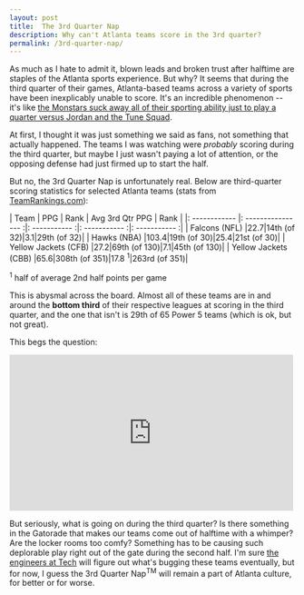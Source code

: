 ```yaml
---
layout: post
title:  The 3rd Quarter Nap
description: Why can't Atlanta teams score in the 3rd quarter?
permalink: /3rd-quarter-nap/
---
```


As much as I hate to admit it, blown leads and broken trust after halftime are staples of the Atlanta sports experience. But why? It seems that during the third quarter of their games, Atlanta-based teams across a variety of sports have been inexplicably unable to score. It's an incredible phenomenon -- it's like [the Monstars  suck away all of their sporting ability just to play a quarter versus Jordan and the Tune Squad](https://www.youtube.com/watch?v=s0ZKxrzNl7k).

At first, I thought it was just something we said as fans, not something that actually happened. The teams I was watching were *probably* scoring during the third quarter, but maybe I just wasn't paying a lot of attention, or the opposing defense had just firmed up to start the half.

But no, the 3rd Quarter Nap is unfortunately real. Below are third-quarter scoring statistics for selected Atlanta teams (stats from [TeamRankings.com](https://www.teamrankings.com)):

| Team | PPG | Rank | Avg 3rd Qtr PPG | Rank |
|: ------------ |: ---------------- :|: ----------- :|: ----------- :|: ----------- :|
| Falcons (NFL) |22.7|14th  (of 32)|3.1|29th (of 32)|
| Hawks (NBA)   |103.4|19th (of 30)|25.4|21st (of 30)|
| Yellow Jackets (CFB) |27.2|69th (of 130)|7.1|45th (of 130)|
| Yellow Jackets (CBB) |65.6|308th (of 351)|17.8 <sup>1</sup>|263rd (of 351)|

<p class="small"><sup>1</sup> half of average 2nd half points per game</p>

This is abysmal across the board. Almost all of these teams are in and around the **bottom third** of their respective leagues at scoring in the third quarter, and the one that isn't is 29th of 65 Power 5 teams (which is ok, but not great).

This begs the question:

<div class="video-box">
    <iframe width="500" height="275" src="https://www.youtube.com/embed/4V0TYIO6yv4" frameborder="0" allowfullscreen></iframe>
</div>

But seriously, what is going on during the third quarter? Is there something in the Gatorade that makes our teams come out of halftime with a whimper? Are the locker rooms too comfy? Something has to be causing such deplorable play right out of the gate during the second half. I'm sure [the engineers at Tech](https://www.youtube.com/watch?v=MYwm7XQQq9k) will figure out what's bugging these teams eventually, but for now, I guess the 3rd Quarter Nap<sup>TM</sup> will remain a part of Atlanta culture, for better or for worse. 
